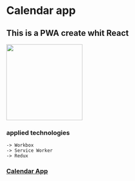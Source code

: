 # Calendar app
## This is a PWA create whit React

 <code><img height="200" src="https://firebasestorage.googleapis.com/v0/b/react-apps-8a09f.appspot.com/o/Screenshot%202023-01-03%20141349.png?alt=media&token=624943fe-1368-4cd4-90cf-18aceeab5d77"></code>
### applied technologies
    -> Workbox
    -> Service Worker
    -> Redux

### [Calendar App](https://roaring-elf-ddc7f6.netlify.app/)